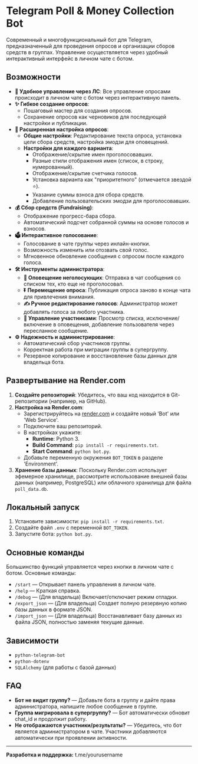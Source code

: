 # Telegram Poll & Money Collection Bot

Современный и многофункциональный бот для Telegram, предназначенный для проведения опросов и организации сборов средств в группах. Управление осуществляется через удобный интерактивный интерфейс в личном чате с ботом.

## Возможности

- **🚀 Удобное управление через ЛС**: Все управление опросами происходит в личном чате с ботом через интерактивную панель.
- **✨ Гибкое создание опросов**:
    - Пошаговый мастер для создания опросов.
    - Сохранение опросов как черновиков для последующей настройки и публикации.
- **🔧 Расширенная настройка опросов**:
    - **Общие настройки**: Редактирование текста опроса, установка цели сбора средств, настройка эмодзи для оповещений.
    - **Настройки для каждого варианта**:
        - Отображение/скрытие имен проголосовавших.
        - Разные стили отображения имен (список, в строку, нумерованный).
        - Отображение/скрытие счетчика голосов.
        - Установка варианта как "приоритетного" (отмечается звездой ⭐).
        - Указание суммы взноса для сбора средств.
        - Добавление пользовательских эмодзи для проголосовавших.
- **💰 Сбор средств (Fundraising)**:
    - Отображение прогресс-бара сбора.
    - Автоматический подсчет собранной суммы на основе голосов и взносов.
- **🗳️ Интерактивное голосование**:
    - Голосование в чате группы через инлайн-кнопки.
    - Возможность изменить или отозвать свой голос.
    - Мгновенное обновление сообщения с опросом после каждого голоса.
- **🛠️ Инструменты администратора**:
    - **📢 Оповещение неголосующих**: Отправка в чат сообщения со списком тех, кто еще не проголосовал.
    - **⏬ Перемещение опроса**: Публикация опроса заново в конце чата для привлечения внимания.
    - **✍️ Ручное редактирование голосов**: Администратор может добавлять голоса за любого участника.
    - **👥 Управление участниками**: Просмотр списка, исключение/включение в оповещения, добавление пользователя через пересланное сообщение.
- **⚙️ Надежность и администрирование**:
    - Автоматический сбор участников группы.
    - Корректная работа при миграции группы в супергруппу.
    - Резервное копирование и восстановление базы данных для владельца бота.

## Развертывание на Render.com

1.  **Создайте репозиторий**: Убедитесь, что ваш код находится в Git-репозитории (например, на GitHub).
2.  **Настройка на Render.com**:
    -   Зарегистрируйтесь на [render.com](https://render.com) и создайте новый 'Bot' или 'Web Service'.
    -   Подключите ваш репозиторий.
    -   В настройках укажите:
        -   **Runtime**: Python 3.
        -   **Build Command**: `pip install -r requirements.txt`.
        -   **Start Command**: `python bot.py`.
    -   Добавьте переменную окружения `BOT_TOKEN` в разделе 'Environment'.
3.  **Хранение базы данных**: Поскольку Render.com использует эфемерное хранилище, рассмотрите использование внешней базы данных (например, PostgreSQL) или облачного хранилища для файла `poll_data.db`.

## Локальный запуск

1.  Установите зависимости: `pip install -r requirements.txt`.
2.  Создайте файл `.env` с переменной `BOT_TOKEN`.
3.  Запустите бота: `python bot.py`.

## Основные команды

Большинство функций управляется через кнопки в личном чате с ботом. Основные команды:

- `/start` — Открывает панель управления в личном чате.
- `/help` — Краткая справка.
- `/debug` — (Для владельца) Включает/отключает режим отладки.
- `/export_json` — (Для владельца) Создает полную резервную копию базы данных в формате JSON.
- `/import_json` — (Для владельца) Восстанавливает базу данных из файла JSON, полностью заменяя текущие данные.

## Зависимости

- `python-telegram-bot`
- `python-dotenv`
- `SQLAlchemy` (для работы с базой данных)

## FAQ

-   **Бот не видит группу?**
    — Добавьте бота в группу и дайте права администратора, напишите любое сообщение в группе.
-   **Группа мигрировала в супергруппу?**
    — Бот автоматически обновит chat_id и продолжит работу.
-   **Не отображаются участники/результаты?**
    — Убедитесь, что бот является администратором в чате. Участники добавляются автоматически при проявлении активности.

---

**Разработка и поддержка:** t.me/yourusername 